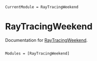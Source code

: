 ```@meta
CurrentModule = RayTracingWeekend
```

# RayTracingWeekend

Documentation for [RayTracingWeekend](https://github.com/harishanand95/RayTracingWeekend.jl).

```@index
```

```@autodocs
Modules = [RayTracingWeekend]
```
